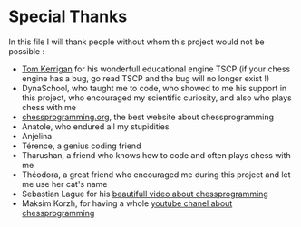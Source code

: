 # Special Thanks
In this file I will thank people without whom this project would not be possible :


- [Tom Kerrigan](http://www.tckerrigan.com) for his wonderfull educational engine TSCP (if your chess engine has a bug, go read TSCP and the bug will no longer exist !)
- DynaSchool, who taught me to code, who showed to me his support in this project, who encouraged my scientific curiosity, and also who plays chess with me
- [chessprogramming.org](http://www.chessprogramming.org), the best website about chessprogramming
- Anatole, who endured all my stupidities
- Anjelina
- Térence, a genius coding friend
- Tharushan, a friend who knows how to code and often plays chess with me
- Théodora, a great friend who encouraged me during this project and let me use her cat's name
- Sebastian Lague for his [beautifull video about chessprogramming](https://www.youtube.com/watch?v=U4ogK0MIzqk)
- Maksim Korzh, for having a whole [youtube chanel about chessprogramming](https://www.youtube.com/channel/UCB9-prLkPwgvlKKqDgXhsMQ)